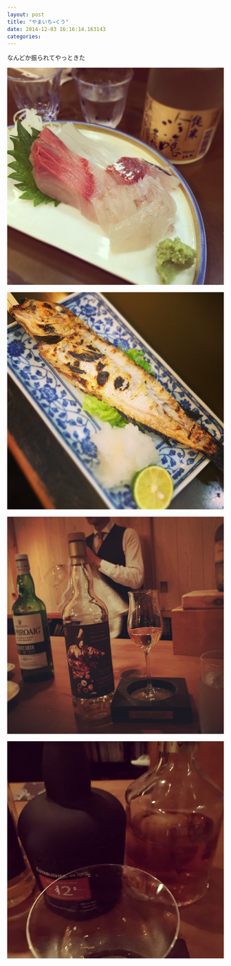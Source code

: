 ```yaml
---
layout: post
title: "やまいち→くう"
date: 2014-12-03 16:16:14.163143
categories: 
---
```


なんどか振られてやっときた

![なんどか振られてやっときたやまいち](/assets/images/201410/10601721_1470579009853352_808565825_n.jpg)

![](/assets/images/201410/10707024_1510958842514458_1857951470_n.jpg)

![](/assets/images/201410/10735349_535686519900107_1023948753_n.jpg)

![](/assets/images/201410/929261_1513217425594838_1567186360_n.jpg)


